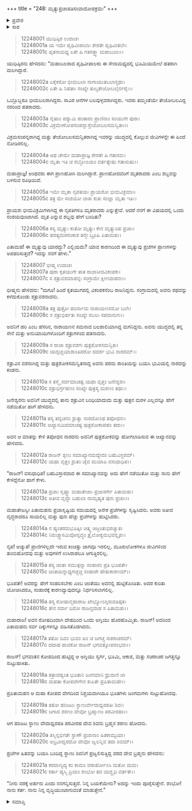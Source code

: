 +++
title = "248: ಮೃತ್ಯುಪ್ರಜಾಪತಿಸಂವಾದೋಪಕ್ರಮಃ"
+++

<details><summary>ಪ್ರವೇಶ</summary>


।।   ಓಂ ಓಂ ನಮೋ ನಾರಾಯಣಾಯ।।   ಶ್ರೀ ವೇದವ್ಯಾಸಾಯ ನಮಃ ।।

ಶ್ರೀ ಕೃಷ್ಣದ್ವೈಪಾಯನ ವೇದವ್ಯಾಸ ವಿರಚಿತ  

**ಶ್ರೀ ಮಹಾಭಾರತ**

**ಶಾಂತಿ ಪರ್ವ**

**ಮೋಕ್ಷಧರ್ಮ ಪರ್ವ**

**ಅಧ್ಯಾಯ 248**


</details>

<details><summary>ಸಾರ</summary>

ಮೃತ್ಯುವಿನ ವಿಷಯದಲ್ಲಿ ಯುಧಿಷ್ಠಿರನ ಪ್ರಶ್ನೆ; ಬ್ರಹ್ಮನ ರೋಷಾಗ್ನಿಯಿಂದ ಸಮಸ್ತ ಪ್ರಾಣಿಗಳ ಸಂಹಾರ (1-21).


</details>

> 12248001 ಯುಧಿಷ್ಠಿರ ಉವಾಚ।  
12248001a ಯ ಇಮೇ ಪೃಥಿವೀಪಾಲಾಃ ಶೇರತೇ ಪೃಥಿವೀತಲೇ।  
12248001c ಪೃತನಾಮಧ್ಯ ಏತೇ ಹಿ ಗತಸತ್ತ್ವಾ ಮಹಾಬಲಾಃ।।

ಯುಧಿಷ್ಠಿರನು ಹೇಳಿದನು: “ಮಹಾಬಲರಾದ ಪೃಥಿವೀಪಾಲರು ಈ ಸೇನಾಮಧ್ಯದಲ್ಲಿ ಭೂಮಿಯಮೇಲೆ ಹತರಾಗಿ ಮಲಗಿದ್ದಾರೆ.

> 12248002a ಏಕೈಕಶೋ ಭೀಮಬಲಾ ನಾಗಾಯುತಬಲಾಸ್ತಥಾ।  
12248002c ಏತೇ ಹಿ ನಿಹತಾಃ ಸಂಖ್ಯೇ ತುಲ್ಯತೇಜೋಬಲೈರ್ನರೈಃ।।

ಒಬ್ಬೊಬ್ಬರೂ ಭೀಮಬಲರಾಗಿದ್ದರು. ಸಾವಿರ ಆನೆಗಳ ಬಲವುಳ್ಳವರಾಗಿದ್ದರು. ಇವರು ತಮ್ಮಂತೆಯೇ ತೇಜೋಬಲವಿದ್ದ ನರರಿಂದ ಹತರಾದರು.

> 12248003a ನೈಷಾಂ ಪಶ್ಯಾಮಿ ಹಂತಾರಂ ಪ್ರಾಣಿನಾಂ ಸಂಯುಗೇ ಪುರಾ।  
12248003c ವಿಕ್ರಮೇಣೋಪಸಂಪನ್ನಾಸ್ತೇಜೋಬಲಸಮನ್ವಿತಾಃ।।

ವಿಕ್ರಮಸಂಪನ್ನರಾಗಿದ್ದ ಮತ್ತು ತೇಜೋಬಲಸಮನ್ವಿತರಾಗಿದ್ದ ಇವರನ್ನು ಯುದ್ಧದಲ್ಲಿ ಕೊಲ್ಲುವ ಜೀವಿಗಳನ್ನೇ ಈ ಹಿಂದೆ ನೋಡಿರಲಿಲ್ಲ.

> 12248004a ಅಥ ಚೇಮೇ ಮಹಾಪ್ರಾಜ್ಞ ಶೇರತೇ ಹಿ ಗತಾಸವಃ।  
12248004c ಮೃತಾ ಇತಿ ಚ ಶಬ್ದೋಽಯಂ ವರ್ತತ್ಯೇಷು ಗತಾಸುಷು।।

ಮಹಾಪ್ರಾಜ್ಞ! ಅಂಥವರು ಈಗ ಪ್ರಾಣಹೋಗಿ ಮಲಗಿದ್ದಾರೆ. ಪ್ರಾಣಹೋದವರಿಗೆ ಮೃತರಾದರು ಎಂಬ ಶಬ್ದವನ್ನು ಬಳಸುವ ರೂಢಿಯಿದೆ.

> 12248005a ಇಮೇ ಮೃತಾ ನೃಪತಯಃ ಪ್ರಾಯಶೋ ಭೀಮವಿಕ್ರಮಾಃ।  
12248005c ತತ್ರ ಮೇ ಸಂಶಯೋ ಜಾತಃ ಕುತಃ ಸಂಜ್ಞಾ ಮೃತಾ ಇತಿ।।

ಪ್ರಾಯಶಃ ಭೀಮವಿಕ್ರಮಿಗಳಾಗಿದ್ದ ಈ ನೃಪತಿಗಳೂ ಮೃತರಾದರು ಎನ್ನುತ್ತೇವೆ. ಆದರೆ ನನಗೆ ಈ ವಿಷಯದಲ್ಲಿ ಒಂದು ಸಂಶಯವುಂಟಾಗಿದೆ. ಮೃತ ಎನ್ನುವ ಶಬ್ದವು ಹೇಗೆ ಬಂದಿತು?

> 12248006a ಕಸ್ಯ ಮೃತ್ಯುಃ ಕುತೋ ಮೃತ್ಯುಃ ಕೇನ ಮೃತ್ಯುರಿಹ ಪ್ರಜಾಃ।  
12248006c ಹರತ್ಯಮರಸಂಕಾಶ ತನ್ಮೇ ಬ್ರೂಹಿ ಪಿತಾಮಹ।।

ಪಿತಾಮಹ! ಈ ಮೃತ್ಯುವು ಯಾರದ್ದು? ಎಲ್ಲಿಯದು? ಯಾವ ಕಾರಣದಿಂದ ಈ ಮೃತ್ಯುವು ಪ್ರಜೆಗಳ ಪ್ರಾಣಗಳನ್ನು ಅಪಹರಿಸುತ್ತದೆ? ಇದನ್ನು ನನಗೆ ಹೇಳು.”

> 12248007 ಭೀಷ್ಮ ಉವಾಚ।  
12248007a ಪುರಾ ಕೃತಯುಗೇ ತಾತ ರಾಜಾಸೀದವಿಕಂಪಕಃ।  
12248007c ಸ ಶತ್ರುವಶಮಾಪನ್ನಃ ಸಂಗ್ರಾಮೇ ಕ್ಷೀಣವಾಹನಃ।।

ಭೀಷ್ಮನು ಹೇಳಿದನು: “ಮಗೂ! ಹಿಂದೆ ಕೃತಯುಗದಲ್ಲಿ ವಿಕಂಪಕನೆಂಬ ರಾಜನಿದ್ದನು. ಸಂಗ್ರಾಮದಲ್ಲಿ ಅವನು ರಥವನ್ನು ಕಳೆದುಕೊಂಡು ಶತ್ರುವಶನಾದನು.

> 12248008a ತತ್ರ ಪುತ್ರೋ ಹರಿರ್ನಾಮ ನಾರಾಯಣಸಮೋ ಬಲೇ।  
12248008c ಸ ಶತ್ರುಭಿರ್ಹತಃ ಸಂಖ್ಯೇ ಸಬಲಃ ಸಪದಾನುಗಃ।।

ಅವನಿಗೆ ಹರಿ ಎಂಬ ಹೆಸರಿನ, ನಾರಾಯಣನ ಸಮನಾದ ಬಲಶಾಲಿಯಾಗಿದ್ದ ಮಗನಿದ್ದನು. ಅವನು ಯುದ್ಧದಲ್ಲಿ ತನ್ನ ಸೇನೆ ಮತ್ತು ಅನುಯಾಯಿಗಳೊಂದಿಗೆ ಶತ್ರುಗಳಿಂದ ಹತನಾದನು.

> 12248009a ಸ ರಾಜಾ ಶತ್ರುವಶಗಃ ಪುತ್ರಶೋಕಸಮನ್ವಿತಃ।  
12248009c ಯದೃಚ್ಚಯಾಶಾಂತಿಪರೋ ದದರ್ಶ ಭುವಿ ನಾರದಮ್।।

ಶತ್ರುವಿನ ವಶನಾಗಿದ್ದ ಮತ್ತು ಪುತ್ರಶೋಕಸಮನ್ವಿತನಾದ್ದ ಅವನು ಪರಮ ಶಾಂತಿಯನ್ನು ಬಯಸಿ ಭುವಿಯಲ್ಲಿ ನಾರದನ್ನು ಕಂಡನು.

> 12248010a ಸ ತಸ್ಮೈ ಸರ್ವಮಾಚಷ್ಟ ಯಥಾ ವೃತ್ತಂ ಜನೇಶ್ವರಃ।  
12248010c ಶತ್ರುಭಿರ್ಗ್ರಹಣಂ ಸಂಖ್ಯೇ ಪುತ್ರಸ್ಯ ಮರಣಂ ತಥಾ।।

ಜನೇಶ್ವರನು ಅವನಿಗೆ ಯುದ್ಧದಲ್ಲಿ ತಾನು ಶತ್ರುವಿನ ಬಂಧಿಯಾದುದು ಮತ್ತು ಪುತ್ರನ ಮರಳ ಎಲ್ಲವನ್ನೂ ಹೇಗೆ ನಡೆಯಿತೋ ಹಾಗೆ ಹೇಳಿದನು.

> 12248011a ತಸ್ಯ ತದ್ವಚನಂ ಶ್ರುತ್ವಾ ನಾರದೋಽಥ ತಪೋಧನಃ।  
12248011c ಆಖ್ಯಾನಮಿದಮಾಚಷ್ಟ ಪುತ್ರಶೋಕಾಪಹಂ ತದಾ।।

ಅವನ ಆ ಮಾತನ್ನು ಕೇಳಿ ತಪೋಧನ ನಾರದನು ಅವನಿಗೆ ಪುತ್ರಶೋಕವನ್ನು ಹೋಗಲಾಡಿಸುವ ಈ ಆಖ್ಯಾನವನ್ನು ಹೇಳಿದನು.

> 12248012a ರಾಜನ್ ಶೃಣು ಸಮಾಖ್ಯಾನಮದ್ಯೇದಂ ಬಹುವಿಸ್ತರಮ್।  
12248012c ಯಥಾ ವೃತ್ತಂ ಶ್ರುತಂ ಚೈವ ಮಯಾಪಿ ವಸುಧಾಧಿಪ।।

“ರಾಜನ್! ವಸುಧಾಧಿಪ! ಬಹುವಿಸ್ತಾರವಾದ ಈ ಸಮಾಖ್ಯಾನವನ್ನು ಅದು ಹೇಗೆ ನಡೆಯಿತೋ ಮತ್ತು ನಾನು ಹೇಗೆ ಕೇಳಿದ್ದೆನೋ ಹಾಗೆ ಕೇಳು.

> 12248013a ಪ್ರಜಾಃ ಸೃಷ್ಟ್ವಾ ಮಹಾತೇಜಾಃ ಪ್ರಜಾಸರ್ಗೇ ಪಿತಾಮಹಃ।  
12248013c ಅತೀವ ವೃದ್ಧಾ ಬಹುಲಾ ನಾಮೃಷ್ಯತ ಪುನಃ ಪ್ರಜಾಃ।।

ಮಹಾತೇಜಸ್ವೀ ಪಿತಾಮಹನು ಪ್ರಜಾಸೃಷ್ಟಿಯ ಸಮಯದಲ್ಲಿ ಅನೇಕ ಪ್ರಜೆಗಳನ್ನು ಸೃಷ್ಟಿಸಿದನು. ಅವರು ಅತೀವ ವೃದ್ಧರಾದರೂ ಸಾಯಲಿಲ್ಲ ಮತ್ತು ಪುನಃ ಹೆಚ್ಚು ಪ್ರಜೆಗಳನ್ನು ಹುಟ್ಟಿಸಿದರು.

> 12248014a ನ ಹ್ಯಂತರಮಭೂತ್ಕಿಂ ಚಿತ್ಕ್ವ ಚಿಜ್ಜಂತುಭಿರಚ್ಯುತ।  
12248014c ನಿರುಚ್ಚ್ವಾಸಮಿವೋನ್ನದ್ಧಂ ತ್ರೈಲೋಕ್ಯಮಭವನ್ನೃಪ।।

ನೃಪ! ಅಚ್ಯುತ! ಪ್ರಾಣಿಗಳಿಲ್ಲದೇ ಇರುವ ಕಿಂಚಿತ್ತು ಜಾಗವೂ ಇರಲಿಲ್ಲ. ಮೂರುಲೋಕಗಳೂ ಜೀವಿಗಳಿಂದ ತುಂಬಿಹೋದವು ಮತ್ತು ಅವುಗಳಿಗೆ ಉಸಿರಾಡಲೂ ಆಗುತ್ತಿರಲಿಲ್ಲ.

> 12248015a ತಸ್ಯ ಚಿಂತಾ ಸಮುತ್ಪನ್ನಾ ಸಂಹಾರಂ ಪ್ರತಿ ಭೂಪತೇ।  
12248015c ಚಿಂತಯನ್ನಾಧ್ಯಗಚ್ಚಚ್ಚ ಸಂಹಾರೇ ಹೇತುಕಾರಣಮ್।।

ಭೂಪತೇ! ಅವರನ್ನು ಹೇಗೆ ಸಂಹರಿಸಬೇಕು ಎಂಬ ಚಿಂತೆಯು ಅವನಲ್ಲಿ ಹುಟ್ಟಿಕೊಂಡಿತು. ಅದರ ಕುರಿತು ಯೋಚಿಸಿದರೂ, ಸಂಹಾರಕ್ಕೆ ಕಾರಣವ್ಯಾವುದನ್ನೂ ನಿರ್ಧರಿಸಲಾಗಲಿಲ್ಲ.

> 12248016a ತಸ್ಯ ರೋಷಾನ್ಮಹಾರಾಜ ಖೇಭ್ಯೋಽಗ್ನಿರುದತಿಷ್ಠತ।  
12248016c ತೇನ ಸರ್ವಾ ದಿಶೋ ರಾಜನ್ದದಾಹ ಸ ಪಿತಾಮಹಃ।।

ಮಹಾರಾಜ! ಅವನ ರೋಷದಿಂದಾಗಿ ದೇಹದಿಂದ ಒಂದು ಅಗ್ನಿಯು ಹೊರಹೊಮ್ಮಿತು. ರಾಜನ್! ಅದರಿಂದ ಪಿತಾಮಹನು ಸರ್ವ ದಿಕ್ಕುಗಳನ್ನೂ ದಹಿಸತೊಡಗಿದನು.

> 12248017a ತತೋ ದಿವಂ ಭುವಂ ಖಂ ಚ ಜಗಚ್ಚ ಸಚರಾಚರಮ್।  
12248017c ದದಾಹ ಪಾವಕೋ ರಾಜನ್ ಭಗವತ್ಕೋಪಸಂಭವಃ।।

ರಾಜನ್! ಭಗವಂತನ ಕೋಪದಿಂದ ಹುಟ್ಟಿದ್ದ ಆ ಅಗ್ನಿಯು ಸ್ವರ್ಗ, ಭೂಮಿ, ಆಕಾಶ, ಮತ್ತು ಸಚರಾಚರ ಜಗತ್ತನ್ನೂ ಸುಟ್ಟುಹಾಕಿತು.

> 12248018a ತತ್ರಾದಹ್ಯಂತ ಭೂತಾನಿ ಜಂಗಮಾನಿ ಧ್ರುವಾಣಿ ಚ।  
12248018c ಮಹತಾ ಕೋಪವೇಗೇನ ಕುಪಿತೇ ಪ್ರಪಿತಾಮಹೇ।।

ಪ್ರಪಿತಾಮಹನ ಆ ಮಹಾ ಕೋಪದ ವೇಗದಿಂದ ನಿಶ್ಚಯವಾಗಿಯೂ ಭೂತಗಳು ಜಂಗಮಗಳು ಸುಟ್ಟುಹೋದವು.

> 12248019a ತತೋ ಹರಿಜಟಃ ಸ್ಥಾಣುರ್ವೇದಾಧ್ವರಪತಿಃ ಶಿವಃ।  
12248019c ಜಗಾದ ಶರಣಂ ದೇವೋ ಬ್ರಹ್ಮಾಣಂ ಪರವೀರಹಾ।।

ಆಗ ಹರಿಜಟ ಸ್ಥಾಣು ವೇದಾಧ್ವರಪತಿ ಪರವೀರಹ ದೇವ ಶಿವನು ಬ್ರಹ್ಮನ ಶರಣು ಹೋದನು.

> 12248020a ತಸ್ಮಿನ್ನಭಿಗತೇ ಸ್ಥಾಣೌ ಪ್ರಜಾನಾಂ ಹಿತಕಾಮ್ಯಯಾ।  
12248020c ಅಬ್ರವೀದ್ವರದೋ ದೇವೋ ಜ್ವಲನ್ನಿವ ತದಾ ಶಿವಮ್।।

ಪ್ರಜೆಗಳ ಹಿತವನ್ನು ಬಯಸಿ ಬಂದಿದ್ದ ಸ್ಥಾಣು ಶಿವನಿಗೆ ಪ್ರಜ್ವಲಿಸುತ್ತಿದ್ದ ವರದ ದೇವ ಬ್ರಹ್ಮನು ಹೇಳಿದನು:

> 12248021a ಕರವಾಣ್ಯದ್ಯ ಕಂ ಕಾಮಂ ವರಾರ್ಹೋಽಸಿ ಮತೋ ಮಮ।  
12248021c ಕರ್ತಾ ಹ್ಯಸ್ಮಿ ಪ್ರಿಯಂ ಶಂಭೋ ತವ ಯದ್ಧೃದಿ ವರ್ತತೇ।।

“ನೀನು ವರಕ್ಕೆ ಅರ್ಹನು ಎಂದು ನನಗನ್ನಿಸುತ್ತದೆ. ನಿನ್ನ ಬಯಕೆಯೇನು? ಅದನ್ನು ಇಂದು ಪೂರೈಸುತ್ತೇನೆ. ಶಂಭೋ! ನಾನು ಕರ್ತ. ನಾನು ನಿನ್ನ ವೃದ್ಧಿಯುಂಟಾಗುವಂತೆ ಮಾಡುತ್ತೇನೆ.”


<details><summary>ಸಮಾಪ್ತಿ</summary>

ಇತಿ ಶ್ರೀಮಹಾಭಾರತೇ ಶಾಂತಿಪರ್ವಣಿ ಮೋಕ್ಷಧರ್ಮಪರ್ವಣಿ ಮೃತ್ಯುಪ್ರಜಾಪತಿಸಂವಾದೋಪಕ್ರಮೇ ಅಷ್ಟಚತ್ವಾರಿಂಶಾಧಿಕದ್ವಿಶತತಮೋಽಧ್ಯಾಯಃ।।  
ಇದು ಶ್ರೀಮಹಾಭಾರತದಲ್ಲಿ ಶಾಂತಿಪರ್ವದಲ್ಲಿ ಮೋಕ್ಷಧರ್ಮಪರ್ವದಲ್ಲಿ ಮೃತ್ಯುಪ್ರಜಾಪತಿಸಂವಾದೋಪಕ್ರಮ ಎನ್ನುವ ಇನ್ನೂರಾನಲ್ವತ್ತೆಂಟನೇ ಅಧ್ಯಾಯವು.

</details>
